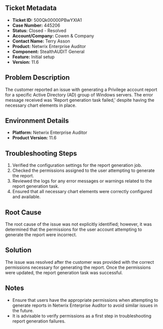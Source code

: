 ## Ticket Metadata
- **Ticket ID:** 500Qk00000PBwYXIA1
- **Case Number:** 445206
- **Status:** Closed - Resolved
- **Account/Company:** Cowen & Company
- **Contact Name:** Terry Asson
- **Product:** Netwrix Enterprise Auditor
- **Component:** StealthAUDIT General
- **Feature:** Initial setup
- **Version:** 11.6

## Problem Description
The customer reported an issue with generating a Privilege account report for a specific Active Directory (AD) group of Windows servers. The error message received was 'Report generation task failed,' despite having the necessary chart elements in place.

## Environment Details
- **Platform:** Netwrix Enterprise Auditor
- **Product Version:** 11.6

## Troubleshooting Steps
1. Verified the configuration settings for the report generation job.
2. Checked the permissions assigned to the user attempting to generate the report.
3. Reviewed the logs for any error messages or warnings related to the report generation task.
4. Ensured that all necessary chart elements were correctly configured and available.

## Root Cause
The root cause of the issue was not explicitly identified; however, it was determined that the permissions for the user account attempting to generate the report were incorrect.

## Solution
The issue was resolved after the customer was provided with the correct permissions necessary for generating the report. Once the permissions were updated, the report generation task was successful.

## Notes
- Ensure that users have the appropriate permissions when attempting to generate reports in Netwrix Enterprise Auditor to avoid similar issues in the future.
- It is advisable to verify permissions as a first step in troubleshooting report generation failures.